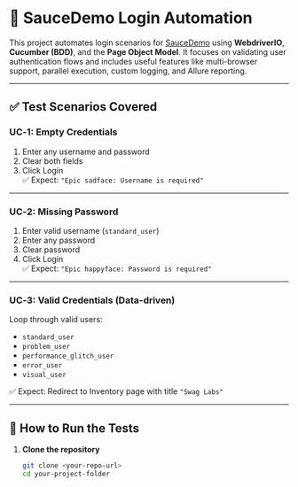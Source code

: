 # 🧪 SauceDemo Login Automation

This project automates login scenarios for [SauceDemo](https://www.saucedemo.com/) using **WebdriverIO**, **Cucumber (BDD)**, and the **Page Object Model**. It focuses on validating user authentication flows and includes useful features like multi-browser support, parallel execution, custom logging, and Allure reporting.

---

## ✅ Test Scenarios Covered

### UC‑1: Empty Credentials  
1. Enter any username and password  
2. Clear both fields  
3. Click Login  
✅ Expect: `"Epic sadface: Username is required"`

---

### UC‑2: Missing Password  
1. Enter valid username (`standard_user`)  
2. Enter any password  
3. Clear password  
4. Click Login  
✅ Expect: `"Epic happyface: Password is required"`

---

### UC‑3: Valid Credentials (Data-driven)  
Loop through valid users:
- `standard_user`
- `problem_user`
- `performance_glitch_user`
- `error_user`
- `visual_user`  

✅ Expect: Redirect to Inventory page with title `"Swag Labs"`

---

## 🚀 How to Run the Tests

1. **Clone the repository**  
   ```bash
   git clone <your-repo-url>
   cd your-project-folder
